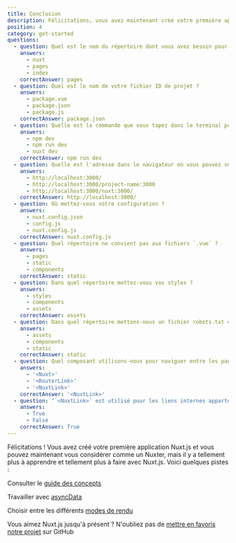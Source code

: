 ```yaml
---
title: Conclusion
description: Félicitations, vous avez maintenant créé votre première application Nuxt.js et vous pouvez maintenant vous considérer comme un Nuxter. Mais il y a tellement plus à apprendre et tellement plus que vous pouvez faire avec Nuxt.js. Voici quelques recommandations.
position: 4
category: get-started
questions:
  - question: Quel est le nom du répertoire dont vous avez besoin pour que Nuxt.js fonctionne ?
    answers:
      - nuxt
      - pages
      - index
    correctAnswer: pages
  - question: Quel est le nom de votre fichier ID de projet ?
    answers:
      - package.vue
      - package.json
      - package.js
    correctAnswer: package.json
  - question: Quelle est la commande que vous tapez dans le terminal pour lancer votre projet Nuxt.js ?
    answers:
      - npm dev
      - npm run dev
      - nuxt dev
    correctAnswer: npm run dev
  - question: Quelle est l'adresse dans le navigateur où vous pouvez voir votre page en mode développement ?
    answers:
      - http://localhost:3000/
      - http://localhost:3000/project-name:3000
      - http://localhost:3000/nuxt:3000/
    correctAnswer: http://localhost:3000/
  - question: Où mettez-vous votre configuration ?
    answers:
      - nuxt.config.json
      - config.js
      - nuxt.config.js
    correctAnswer: nuxt.config.js
  - question: Quel répertoire ne convient pas aux fichiers `.vue` ?
    answers:
      - pages
      - static
      - components
    correctAnswer: static
  - question: Dans quel répertoire mettez-vous vos styles ?
    answers:
      - styles
      - components
      - assets
    correctAnswer: assets
  - question: Dans quel répertoire mettons-nous un fichier robots.txt ou un favicon ?
    answers:
      - assets
      - components
      - static
    correctAnswer: static
  - question: Quel composant utilisons-nous pour naviguer entre les pages ?
    answers:
      - '<Nuxt>'
      - '<RouterLink>'
      - '<NuxtLink>'
    correctAnswer: '<NuxtLink>'
  - question: "`<NuxtLink>` est utilisé pour les liens internes appartenant à l'application Nuxt.js ?"
    answers:
      - True
      - False
    correctAnswer: True
---
```


Félicitations ! Vous avez créé votre première application Nuxt.js et vous pouvez maintenant vous considérer comme un Nuxter, mais il y a tellement plus à apprendre et tellement plus à faire avec Nuxt.js. Voici quelques pistes :

<base-alert type="next">

Consulter le [guide des concepts](../concepts/views)

</base-alert>

<base-alert type="next">

Travailler avec [asyncData](/docs/2.x/features/data-fetching#async-data)

</base-alert>

<base-alert type="next">

Choisir entre les différents [modes de rendu](/docs/2.x/x/features/rendering-modes)

</base-alert>

<base-alert type="star">

Vous aimez Nuxt.js jusqu'à présent ? N'oubliez pas de [mettre en favoris notre projet](https://github.com/nuxt/nuxt.js) sur GitHub

</base-alert>

<quiz :questions="questions"></quiz>
